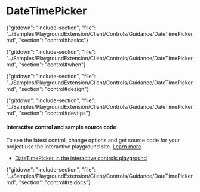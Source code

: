 ﻿# DateTimePicker

{"gitdown": "include-section", "file": "../Samples/PlaygroundExtension/Client/Controls/Guidance/DateTimePicker.md", "section": "control#basics"}

<!-- TODO get an IMAGE to embed here -->

<!-- TODO get an SAMPLE CODE to embed here -->

{"gitdown": "include-section", "file": "../Samples/PlaygroundExtension/Client/Controls/Guidance/DateTimePicker.md", "section": "control#when"}

{"gitdown": "include-section", "file": "../Samples/PlaygroundExtension/Client/Controls/Guidance/DateTimePicker.md", "section": "control#design"}

{"gitdown": "include-section", "file": "../Samples/PlaygroundExtension/Client/Controls/Guidance/DateTimePicker.md", "section": "control#devtips"}

#### Interactive control and sample source code
To see the latest control, change options and get source code for your project use the interactive playground site.  [Learn more](./top-extensions-controls-playground.md).

*  <a href="https://ms.portal.azure.com/?Microsoft_Azure_Playground=true#blade/Microsoft_Azure_Playground/ControlsIndexBlade/DateTimePicker_create_Playground" target="_blank">DateTimePicker in the interactive controls playground</a>

 

{"gitdown": "include-section", "file": "../Samples/PlaygroundExtension/Client/Controls/Guidance/DateTimePicker.md", "section": "control#reldocs"}
